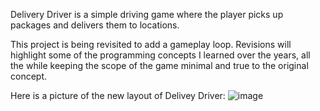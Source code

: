 Delivery Driver is a simple driving game where the player picks up packages and delivers them to locations.

This project is being revisited to add a gameplay loop. Revisions will highlight some of the programming concepts I learned over the years, all the while keeping the scope of the game minimal and true to the original concept.

Here is a picture of the new layout of Delivey Driver:
![image](https://github.com/user-attachments/assets/18ae9ef3-a3de-4b4d-b044-e5b6b73b8e50)
